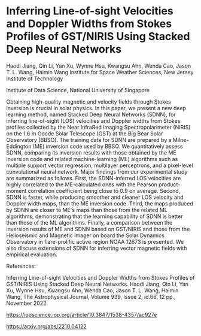 # Inferring Line-of-sight Velocities and Doppler Widths from Stokes Profiles of GST/NIRIS Using Stacked Deep Neural Networks
Haodi Jiang, Qin Li, Yan Xu, Wynne Hsu, Kwangsu Ahn, Wenda Cao, Jason T. L. Wang, Haimin Wang
Institute for Space Weather Sciences, New Jersey Institute of Technology

Institute of Data Science, National University of Singapore

Obtaining high-quality magnetic and velocity fields through Stokes inversion is crucial in solar physics. 
In this paper, we present a new deep learning method, named Stacked Deep Neural Networks (SDNN), 
for inferring line-of-sight (LOS) velocities and Doppler widths 
from Stokes profiles collected by the Near InfraRed Imaging Spectropolarimeter (NIRIS) 
on the 1.6 m Goode Solar Telescope (GST) at the Big Bear Solar Observatory (BBSO). 
The training data for SDNN are prepared by a Milne-Eddington (ME) inversion code used by BBSO. We quantitatively assess SDNN, 
comparing its inversion results with those obtained by the ME inversion code and related machine-learning (ML) algorithms 
such as multiple support vector regression, multilayer perceptrons, and a pixel-level convolutional neural network. 
Major findings from our experimental study are summarized as follows. 
First, the SDNN-inferred LOS velocities are highly correlated to the ME-calculated ones with the Pearson product-moment correlation coefficient 
being close to 0.9 on average. Second, SDNN is faster, while producing smoother and cleaner LOS velocity and Doppler width maps, 
than the ME inversion code. 
Third, the maps produced by SDNN are closer to ME's maps than those from the related ML algorithms, 
demonstrating that the learning capability of SDNN is better than those of the ML algorithms. 
Finally, a comparison between the inversion results of ME and SDNN based on GST/NIRIS and 
those from the Helioseismic and Magnetic Imager on board the Solar Dynamics Observatory 
in flare-prolific active region NOAA 12673 is presented. We also discuss extensions of SDNN 
for inferring vector magnetic fields with empirical evaluation.

References:

Inferring Line-of-sight Velocities and Doppler Widths from Stokes Profiles of GST/NIRIS Using Stacked Deep Neural Networks. 
Haodi Jiang, Qin Li, Yan Xu, Wynne Hsu, Kwangsu Ahn, Wenda Cao, Jason T. L. Wang, Haimin Wang, 
The Astrophysical Journal, Volume 939, Issue 2, id.66, 12 pp., November 2022.

https://iopscience.iop.org/article/10.3847/1538-4357/ac927e

https://arxiv.org/abs/2210.04122
